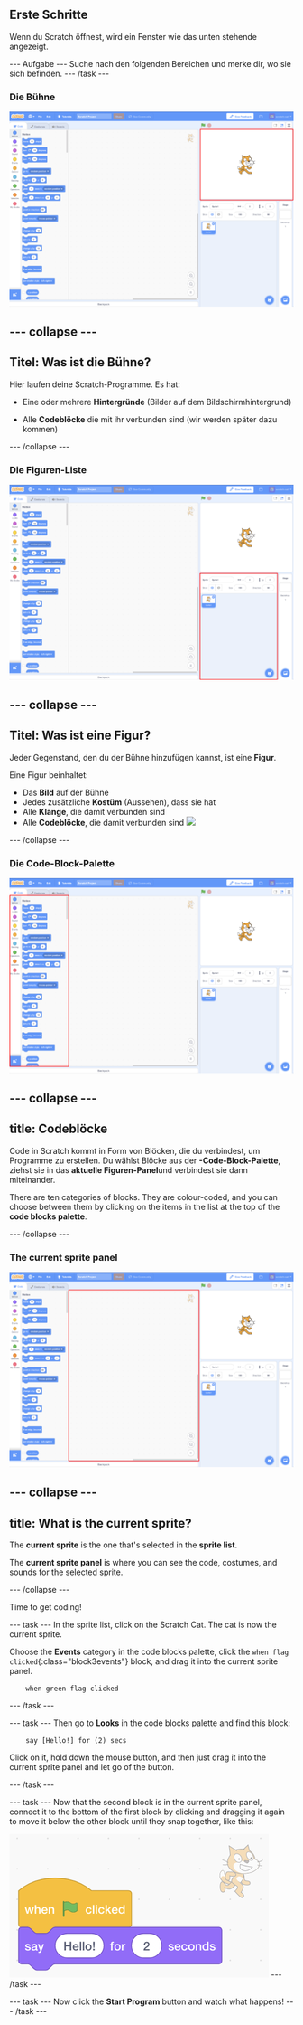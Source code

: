 ## Erste Schritte

Wenn du Scratch öffnest, wird ein Fenster wie das unten stehende angezeigt.

\--- Aufgabe \--- Suche nach den folgenden Bereichen und merke dir, wo sie sich befinden. \--- /task \---

### Die Bühne

![Scratch window with the stage highlighted](images/hlStage.png)

## \--- collapse \---

## Titel: Was ist die Bühne?

Hier laufen deine Scratch-Programme. Es hat:

* Eine oder mehrere **Hintergründe** \(Bilder auf dem Bildschirmhintergrund\)

* Alle **Codeblöcke** die mit ihr verbunden sind \(wir werden später dazu kommen\)

\--- /collapse \---

### Die Figuren-Liste

![Scratch window with the sprite list highlighted](images/hlSpriteList.png)

## \--- collapse \---

## Titel: Was ist eine Figur?

Jeder Gegenstand, den du der Bühne hinzufügen kannst, ist eine **Figur**.

Eine Figur beinhaltet:

* Das **Bild** auf der Bühne
* Jedes zusätzliche **Kostüm** \(Aussehen\), dass sie hat
* Alle **Klänge**, die damit verbunden sind
* Alle **Codeblöcke**, die damit verbunden sind ![](images/setup2.png)

\--- /collapse \---

### Die Code-Block-Palette

![Scratch window with the blocks pallet highlighted](images/hlBlocksPalette.png)

## \--- collapse \---

## title: Codeblöcke

Code in Scratch kommt in Form von Blöcken, die du verbindest, um Programme zu erstellen. Du wählst Blöcke aus der **-Code-Block-Palette**, ziehst sie in das **aktuelle Figuren-Panel**und verbindest sie dann miteinander.

There are ten categories of blocks. They are colour-coded, and you can choose between them by clicking on the items in the list at the top of the **code blocks palette**.

\--- /collapse \---

### The current sprite panel

![Scratch window with the current sprite panel highlighted](images/hlCurrentSpritePanel.png)

## \--- collapse \---

## title: What is the current sprite?

The **current sprite** is the one that's selected in the **sprite list**.

The **current sprite panel** is where you can see the code, costumes, and sounds for the selected sprite.

\--- /collapse \---

Time to get coding!

\--- task \--- In the sprite list, click on the Scratch Cat. The cat is now the current sprite.

Choose the **Events** category in the code blocks palette, click the `when flag clicked`{:class="block3events"} block, and drag it into the current sprite panel.

```blocks3
    when green flag clicked
```

\--- /task \---

\--- task \--- Then go to **Looks** in the code blocks palette and find this block:

```blocks3
    say [Hello!] for (2) secs
```

Click on it, hold down the mouse button, and then just drag it into the current sprite panel and let go of the button.

\--- /task \---

\--- task \--- Now that the second block is in the current sprite panel, connect it to the bottom of the first block by clicking and dragging it again to move it below the other block until they snap together, like this:

![](images/setup3.png) \--- /task \---

\--- task \--- Now click the **Start Program** button and watch what happens! \--- /task \---